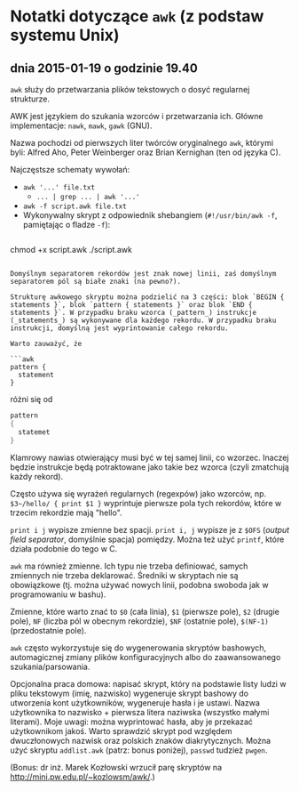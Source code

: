 # Notatki dotyczące `awk` (z podstaw systemu Unix)

## dnia 2015-01-19 o godzinie 19.40

`awk` służy do przetwarzania plików tekstowych o dosyć regularnej strukturze.

AWK jest językiem do szukania wzorców i przetwarzania ich. Główne implementacje: `nawk`, `mawk`, `gawk` (GNU).

Nazwa pochodzi od pierwszych liter twórców oryginalnego `awk`, którymi byli: Alfred Aho, Peter Weinberger oraz Brian Kernighan (ten od języka C).

Najczęstsze schematy wywołań:

* `awk '...' file.txt`
    * `... | grep ... | awk '...'`
* `awk -f script.awk file.txt`
* Wykonywalny skrypt z odpowiednik shebangiem (`#!/usr/bin/awk -f`, pamiętając o fladze `-f`):
    ```bash
chmod +x script.awk
./script.awk
```

Domyślnym separatorem rekordów jest znak nowej linii, zaś domyślnym separatorem pól są białe znaki (na pewno?).

Strukturę awkowego skryptu można podzielić na 3 części: blok `BEGIN { statements }`, blok `pattern { statements }` oraz blok `END { statements }`. W przypadku braku wzorca (_pattern_) instrukcje (_statements_) są wykonywane dla każdego rekordu. W przypadku braku instrukcji, domyślną jest wyprintowanie całego rekordu.

Warto zauważyć, że

```awk
pattern {
  statement
}
```

różni się od

```awk
pattern
{
  statemet
}
```

Klamrowy nawias otwierający musi być w tej samej linii, co wzorzec. Inaczej będzie instrukcje będą potraktowane jako takie bez wzorca (czyli zmatchują każdy rekord).

Często używa się wyrażeń regularnych (regexpów) jako wzorców, np. `$3~/hello/ { print $1 }` wyprintuje pierwsze pola tych rekordów, które w trzecim rekordzie mają "hello".

`print i j` wypisze zmienne bez spacji. `print i, j` wypisze je z `$OFS` (_output field separator_, domyślnie spacja) pomiędzy. Można też użyć `printf`, które działa podobnie do tego w C.

`awk` ma również zmienne. Ich typu nie trzeba definiować, samych zmiennych nie trzeba deklarować. Średniki w skryptach nie są obowiązkowe (tj. można używać nowych linii, podobna swoboda jak w programowaniu w bashu).

Zmienne, które warto znać to `$0` (cała linia), `$1` (pierwsze pole), `$2` (drugie pole), `NF` (liczba pól w obecnym rekordzie), `$NF` (ostatnie pole), `$(NF-1)` (przedostatnie pole).

`awk` często wykorzystuje się do wygenerowania skryptów bashowych, automagicznej zmiany plików konfiguracyjnych albo do zaawansowanego szukania/parsowania.

Opcjonalna praca domowa: napisać skrypt, który na podstawie listy ludzi w pliku tekstowym (imię, nazwisko) wygeneruje skrypt bashowy do utworzenia kont użytkowników, wygeneruje hasła i je ustawi. Nazwa użytkownika to nazwisko + pierwsza litera naziwska (wszystko małymi literami). Moje uwagi: można wyprintować hasła, aby je przekazać użytkownikom jakoś. Warto sprawdzić skrypt pod względem dwuczłonowych nazwisk oraz polskich znaków diakrytycznych. Można użyć skryptu `addlist.awk` (patrz: bonus poniżej), `passwd` tudzież `pwgen`.

(Bonus: dr inż. Marek Kozłowski wrzucił parę skryptów na http://mini.pw.edu.pl/~kozlowsm/awk/.)
